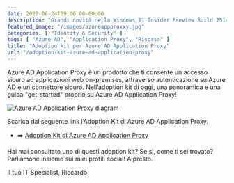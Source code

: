 ```yaml
---
date: 2022-06-24T09:00:00-00:00
description: "Grandi novità nella Windows 11 Insider Preview Build 25145 per LAPS: supporto nativo e in corso di sviluppo anche per Azure AD."
featured_image: "/images/azureappproxxy.jpg"
categories: [ "Identity & Security" ]
tags: [ "Azure AD", "Application Proxy", "Risorsa" ]
title: "Adoption kit per Azure AD Application Proxy"
url: "/adoption-kit-azure-ad-application-proxy"
---
```

Azure AD Application Proxy è un prodotto che ti consente un accesso sicuro ad applicazioni web on-premises, attraverso autenticazione su Azure AD e un connettore sicuro. Nell’adoption kit di oggi, una panoramica e una guida "get-started" proprio su Azure AD Application Proxy!

![Azure AD Application Proxy diagram](/images/azureappproxxy.jpg)

Scarica dal seguente link l’Adoption Kit di Azure AD Application Proxy.

- ➡️ [Adoption Kit di Azure AD Application Proxy](./resources/AppProxy.pdf)

Hai mai consultato uno di questi adoption kit? Se sì, come ti sei trovato? Parliamone insieme sui miei profili social! A presto.

Il tuo IT Specialist, Riccardo

